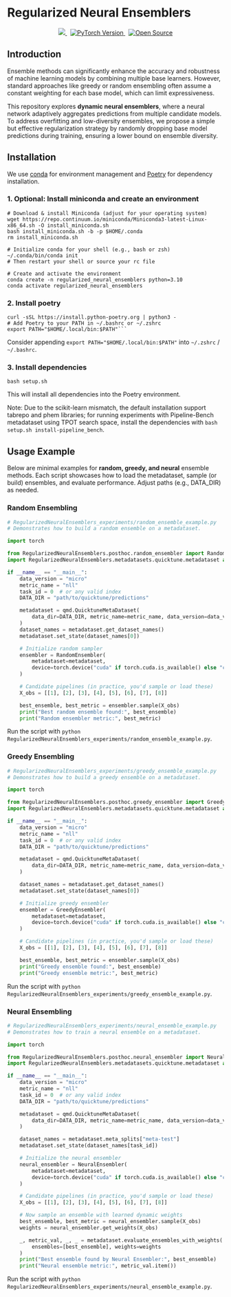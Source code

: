 # Regularized Neural Ensemblers

<p align="center">
  <a href="https://github.com/machinelearningnuremberg/RegularizedNeuralEnsemblers">
    <img src="https://img.shields.io/badge/Python-3.10-blue?style=for-the-badge&logo=python" />
    </a>&nbsp; <a href="https://pytorch.org/">
    <img src="https://img.shields.io/badge/pytorch-2.0-orange?style=for-the-badge&logo=pytorch" alt="PyTorch Version" />
    </a>&nbsp;
    <a href="https://github.com/machinelearningnuremberg/RegularizedNeuralEnsemblers">
    <img src="https://img.shields.io/badge/open-source-9cf?style=for-the-badge&logo=Open-Source-Initiative" alt="Open Source" />
  </a>
</p>

## Introduction

Ensemble methods can significantly enhance the accuracy and robustness of machine learning models by combining multiple base learners. However, standard approaches like greedy or random ensembling often assume a constant weighting for each base model, which can limit expressiveness.

This repository explores **dynamic neural ensemblers**, where a neural network adaptively aggregates predictions from multiple candidate models. To address overfitting and low-diversity ensembles, we propose a simple but effective regularization strategy by randomly dropping base model predictions during training, ensuring a lower bound on ensemble diversity.

## Installation

We use [conda](https://www.anaconda.com/) for environment management and [Poetry](https://python-poetry.org/docs) for dependency installation.

### 1. Optional: Install miniconda and create an environment

```
# Download & install Miniconda (adjust for your operating system)
wget https://repo.continuum.io/miniconda/Miniconda3-latest-Linux-x86_64.sh -O install_miniconda.sh
bash install_miniconda.sh -b -p $HOME/.conda
rm install_miniconda.sh

# Initialize conda for your shell (e.g., bash or zsh)
~/.conda/bin/conda init
# Then restart your shell or source your rc file

# Create and activate the environment
conda create -n regularized_neural_ensemblers python=3.10
conda activate regularized_neural_ensemblers
```

### 2. Install poetry

````
curl -sSL https://install.python-poetry.org | python3 -
# Add Poetry to your PATH in ~/.bashrc or ~/.zshrc
export PATH="$HOME/.local/bin:$PATH"```
````
Consider appending `export PATH="$HOME/.local/bin:$PATH"` into `~/.zshrc` / `~/.bashrc`.


### 3. Install dependencies

```
bash setup.sh
```

This will install all dependencies into the Poetry environment.

Note: Due to the scikit-learn mismatch, the default installation support tabrepo and phem libraries; for running experiments with Pipeline-Bench metadataset using TPOT search space, install the dependencies with `bash setup.sh install-pipeline_bench`.

## Usage Example

Below are minimal examples for **random, greedy, and neural** ensemble methods. Each script showcases how to load the metadataset, sample (or build) ensembles, and evaluate performance. Adjust paths (e.g., DATA_DIR) as needed.

### Random Ensembling

```python
# RegularizedNeuralEnsemblers_experiments/random_ensemble_example.py
# Demonstrates how to build a random ensemble on a metadataset.

import torch

from RegularizedNeuralEnsemblers.posthoc.random_ensembler import RandomEnsembler
import RegularizedNeuralEnsemblers.metadatasets.quicktune.metadataset as qmd

if __name__ == "__main__":
    data_version = "micro"
    metric_name = "nll"
    task_id = 0  # or any valid index
    DATA_DIR = "path/to/quicktune/predictions"

    metadataset = qmd.QuicktuneMetaDataset(
        data_dir=DATA_DIR, metric_name=metric_name, data_version=data_version
    )
    dataset_names = metadataset.get_dataset_names()
    metadataset.set_state(dataset_names[0])

    # Initialize random sampler
    ensembler = RandomEnsembler(
        metadataset=metadataset,
        device=torch.device("cuda" if torch.cuda.is_available() else "cpu"),
    )

    # Candidate pipelines (in practice, you'd sample or load these)
    X_obs = [[1], [2], [3], [4], [5], [6], [7], [8]]

    best_ensemble, best_metric = ensembler.sample(X_obs)
    print("Best random ensemble found:", best_ensemble)
    print("Random ensembler metric:", best_metric)
```

Run the script with `python RegularizedNeuralEnsemblers_experiments/random_ensemble_example.py`.

### Greedy Ensembling

```python
# RegularizedNeuralEnsemblers_experiments/greedy_ensemble_example.py
# Demonstrates how to build a greedy ensemble on a metadataset.

import torch

from RegularizedNeuralEnsemblers.posthoc.greedy_ensembler import GreedyEnsembler
import RegularizedNeuralEnsemblers.metadatasets.quicktune.metadataset as qmd

if __name__ == "__main__":
    data_version = "micro"
    metric_name = "nll"
    task_id = 0  # or any valid index
    DATA_DIR = "path/to/quicktune/predictions"

    metadataset = qmd.QuicktuneMetaDataset(
        data_dir=DATA_DIR, metric_name=metric_name, data_version=data_version
    )

    dataset_names = metadataset.get_dataset_names()
    metadataset.set_state(dataset_names[0])

    # Initialize greedy ensembler
    ensembler = GreedyEnsembler(
        metadataset=metadataset,
        device=torch.device("cuda" if torch.cuda.is_available() else "cpu"),
    )

    # Candidate pipelines (in practice, you'd sample or load these)
    X_obs = [[1], [2], [3], [4], [5], [6], [7], [8]]

    best_ensemble, best_metric = ensembler.sample(X_obs)
    print("Greedy ensemble found:", best_ensemble)
    print("Greedy ensemble metric:", best_metric)
```

Run the script with `python RegularizedNeuralEnsemblers_experiments/greedy_ensemble_example.py`.

### Neural Ensembling

```python
# RegularizedNeuralEnsemblers_experiments/neural_ensemble_example.py
# Demonstrates how to train a neural ensemble on a metadataset.

import torch

from RegularizedNeuralEnsemblers.posthoc.neural_ensembler import NeuralEnsembler
import RegularizedNeuralEnsemblers.metadatasets.quicktune.metadataset as qmd

if __name__ == "__main__":
    data_version = "micro"
    metric_name = "nll"
    task_id = 0  # or any valid index
    DATA_DIR = "path/to/quicktune/predictions"

    metadataset = qmd.QuicktuneMetaDataset(
        data_dir=DATA_DIR, metric_name=metric_name, data_version=data_version
    )

    dataset_names = metadataset.meta_splits["meta-test"]
    metadataset.set_state(dataset_names[task_id])

    # Initialize the neural ensembler
    neural_ensembler = NeuralEnsembler(
        metadataset=metadataset,
        device=torch.device("cuda" if torch.cuda.is_available() else "cpu"),
    )

    # Candidate pipelines (in practice, you'd sample or load these)
    X_obs = [[1], [2], [3], [4], [5], [6], [7], [8]]

    # Now sample an ensemble with learned dynamic weights
    best_ensemble, best_metric = neural_ensembler.sample(X_obs)
    weights = neural_ensembler.get_weights(X_obs)

    _, metric_val, _, _ = metadataset.evaluate_ensembles_with_weights(
        ensembles=[best_ensemble], weights=weights
    )
    print("Best ensemble found by Neural Ensembler:", best_ensemble)
    print("Neural ensemble metric:", metric_val.item())
```

Run the script with `python RegularizedNeuralEnsemblers_experiments/neural_ensemble_example.py`.
